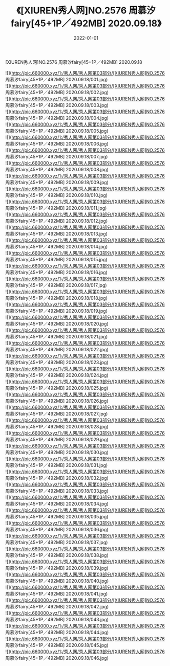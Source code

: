 ﻿---
layout: post
title:  《[XIUREN秀人网]NO.2576 周慕汐fairy[45+1P／492MB] 2020.09.18》
date:   2022-01-01
img: http://pic.660000.xyz/1:/秀人网/秀人网第03部分/[XIUREN秀人网]NO.2576 周慕汐fairy[45+1P／492MB] 2020.09.18/000.jpg
categories: [美女, 清纯, 唯美]
---

[XIUREN秀人网]NO.2576 周慕汐fairy[45+1P／492MB] 2020.09.18

 ![](http://pic.660000.xyz/1:/秀人网/秀人网第03部分/[XIUREN秀人网]NO.2576 周慕汐fairy[45+1P／492MB] 2020.09.18/001.jpg) <br>![](http://pic.660000.xyz/1:/秀人网/秀人网第03部分/[XIUREN秀人网]NO.2576 周慕汐fairy[45+1P／492MB] 2020.09.18/002.jpg) <br>![](http://pic.660000.xyz/1:/秀人网/秀人网第03部分/[XIUREN秀人网]NO.2576 周慕汐fairy[45+1P／492MB] 2020.09.18/003.jpg) <br>![](http://pic.660000.xyz/1:/秀人网/秀人网第03部分/[XIUREN秀人网]NO.2576 周慕汐fairy[45+1P／492MB] 2020.09.18/004.jpg) <br>![](http://pic.660000.xyz/1:/秀人网/秀人网第03部分/[XIUREN秀人网]NO.2576 周慕汐fairy[45+1P／492MB] 2020.09.18/005.jpg) <br>![](http://pic.660000.xyz/1:/秀人网/秀人网第03部分/[XIUREN秀人网]NO.2576 周慕汐fairy[45+1P／492MB] 2020.09.18/006.jpg) <br>![](http://pic.660000.xyz/1:/秀人网/秀人网第03部分/[XIUREN秀人网]NO.2576 周慕汐fairy[45+1P／492MB] 2020.09.18/007.jpg) <br>![](http://pic.660000.xyz/1:/秀人网/秀人网第03部分/[XIUREN秀人网]NO.2576 周慕汐fairy[45+1P／492MB] 2020.09.18/008.jpg) <br>![](http://pic.660000.xyz/1:/秀人网/秀人网第03部分/[XIUREN秀人网]NO.2576 周慕汐fairy[45+1P／492MB] 2020.09.18/009.jpg) <br>![](http://pic.660000.xyz/1:/秀人网/秀人网第03部分/[XIUREN秀人网]NO.2576 周慕汐fairy[45+1P／492MB] 2020.09.18/010.jpg) <br>![](http://pic.660000.xyz/1:/秀人网/秀人网第03部分/[XIUREN秀人网]NO.2576 周慕汐fairy[45+1P／492MB] 2020.09.18/011.jpg) <br>![](http://pic.660000.xyz/1:/秀人网/秀人网第03部分/[XIUREN秀人网]NO.2576 周慕汐fairy[45+1P／492MB] 2020.09.18/012.jpg) <br>![](http://pic.660000.xyz/1:/秀人网/秀人网第03部分/[XIUREN秀人网]NO.2576 周慕汐fairy[45+1P／492MB] 2020.09.18/013.jpg) <br>![](http://pic.660000.xyz/1:/秀人网/秀人网第03部分/[XIUREN秀人网]NO.2576 周慕汐fairy[45+1P／492MB] 2020.09.18/014.jpg) <br>![](http://pic.660000.xyz/1:/秀人网/秀人网第03部分/[XIUREN秀人网]NO.2576 周慕汐fairy[45+1P／492MB] 2020.09.18/015.jpg) <br>![](http://pic.660000.xyz/1:/秀人网/秀人网第03部分/[XIUREN秀人网]NO.2576 周慕汐fairy[45+1P／492MB] 2020.09.18/016.jpg) <br>![](http://pic.660000.xyz/1:/秀人网/秀人网第03部分/[XIUREN秀人网]NO.2576 周慕汐fairy[45+1P／492MB] 2020.09.18/017.jpg) <br>![](http://pic.660000.xyz/1:/秀人网/秀人网第03部分/[XIUREN秀人网]NO.2576 周慕汐fairy[45+1P／492MB] 2020.09.18/018.jpg) <br>![](http://pic.660000.xyz/1:/秀人网/秀人网第03部分/[XIUREN秀人网]NO.2576 周慕汐fairy[45+1P／492MB] 2020.09.18/019.jpg) <br>![](http://pic.660000.xyz/1:/秀人网/秀人网第03部分/[XIUREN秀人网]NO.2576 周慕汐fairy[45+1P／492MB] 2020.09.18/020.jpg) <br>![](http://pic.660000.xyz/1:/秀人网/秀人网第03部分/[XIUREN秀人网]NO.2576 周慕汐fairy[45+1P／492MB] 2020.09.18/021.jpg) <br>![](http://pic.660000.xyz/1:/秀人网/秀人网第03部分/[XIUREN秀人网]NO.2576 周慕汐fairy[45+1P／492MB] 2020.09.18/022.jpg) <br>![](http://pic.660000.xyz/1:/秀人网/秀人网第03部分/[XIUREN秀人网]NO.2576 周慕汐fairy[45+1P／492MB] 2020.09.18/023.jpg) <br>![](http://pic.660000.xyz/1:/秀人网/秀人网第03部分/[XIUREN秀人网]NO.2576 周慕汐fairy[45+1P／492MB] 2020.09.18/024.jpg) <br>![](http://pic.660000.xyz/1:/秀人网/秀人网第03部分/[XIUREN秀人网]NO.2576 周慕汐fairy[45+1P／492MB] 2020.09.18/025.jpg) <br>![](http://pic.660000.xyz/1:/秀人网/秀人网第03部分/[XIUREN秀人网]NO.2576 周慕汐fairy[45+1P／492MB] 2020.09.18/026.jpg) <br>![](http://pic.660000.xyz/1:/秀人网/秀人网第03部分/[XIUREN秀人网]NO.2576 周慕汐fairy[45+1P／492MB] 2020.09.18/027.jpg) <br>![](http://pic.660000.xyz/1:/秀人网/秀人网第03部分/[XIUREN秀人网]NO.2576 周慕汐fairy[45+1P／492MB] 2020.09.18/028.jpg) <br>![](http://pic.660000.xyz/1:/秀人网/秀人网第03部分/[XIUREN秀人网]NO.2576 周慕汐fairy[45+1P／492MB] 2020.09.18/029.jpg) <br>![](http://pic.660000.xyz/1:/秀人网/秀人网第03部分/[XIUREN秀人网]NO.2576 周慕汐fairy[45+1P／492MB] 2020.09.18/030.jpg) <br>![](http://pic.660000.xyz/1:/秀人网/秀人网第03部分/[XIUREN秀人网]NO.2576 周慕汐fairy[45+1P／492MB] 2020.09.18/031.jpg) <br>![](http://pic.660000.xyz/1:/秀人网/秀人网第03部分/[XIUREN秀人网]NO.2576 周慕汐fairy[45+1P／492MB] 2020.09.18/032.jpg) <br>![](http://pic.660000.xyz/1:/秀人网/秀人网第03部分/[XIUREN秀人网]NO.2576 周慕汐fairy[45+1P／492MB] 2020.09.18/033.jpg) <br>![](http://pic.660000.xyz/1:/秀人网/秀人网第03部分/[XIUREN秀人网]NO.2576 周慕汐fairy[45+1P／492MB] 2020.09.18/034.jpg) <br>![](http://pic.660000.xyz/1:/秀人网/秀人网第03部分/[XIUREN秀人网]NO.2576 周慕汐fairy[45+1P／492MB] 2020.09.18/035.jpg) <br>![](http://pic.660000.xyz/1:/秀人网/秀人网第03部分/[XIUREN秀人网]NO.2576 周慕汐fairy[45+1P／492MB] 2020.09.18/036.jpg) <br>![](http://pic.660000.xyz/1:/秀人网/秀人网第03部分/[XIUREN秀人网]NO.2576 周慕汐fairy[45+1P／492MB] 2020.09.18/037.jpg) <br>![](http://pic.660000.xyz/1:/秀人网/秀人网第03部分/[XIUREN秀人网]NO.2576 周慕汐fairy[45+1P／492MB] 2020.09.18/038.jpg) <br>![](http://pic.660000.xyz/1:/秀人网/秀人网第03部分/[XIUREN秀人网]NO.2576 周慕汐fairy[45+1P／492MB] 2020.09.18/039.jpg) <br>![](http://pic.660000.xyz/1:/秀人网/秀人网第03部分/[XIUREN秀人网]NO.2576 周慕汐fairy[45+1P／492MB] 2020.09.18/040.jpg) <br>![](http://pic.660000.xyz/1:/秀人网/秀人网第03部分/[XIUREN秀人网]NO.2576 周慕汐fairy[45+1P／492MB] 2020.09.18/041.jpg) <br>![](http://pic.660000.xyz/1:/秀人网/秀人网第03部分/[XIUREN秀人网]NO.2576 周慕汐fairy[45+1P／492MB] 2020.09.18/042.jpg) <br>![](http://pic.660000.xyz/1:/秀人网/秀人网第03部分/[XIUREN秀人网]NO.2576 周慕汐fairy[45+1P／492MB] 2020.09.18/043.jpg) <br>![](http://pic.660000.xyz/1:/秀人网/秀人网第03部分/[XIUREN秀人网]NO.2576 周慕汐fairy[45+1P／492MB] 2020.09.18/044.jpg) <br>![](http://pic.660000.xyz/1:/秀人网/秀人网第03部分/[XIUREN秀人网]NO.2576 周慕汐fairy[45+1P／492MB] 2020.09.18/045.jpg) <br>![](http://pic.660000.xyz/1:/秀人网/秀人网第03部分/[XIUREN秀人网]NO.2576 周慕汐fairy[45+1P／492MB] 2020.09.18/046.jpg) <br>